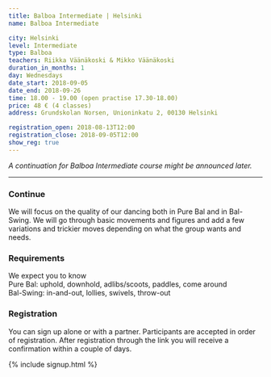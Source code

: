 ```yaml
---
title: Balboa Intermediate | Helsinki
name: Balboa Intermediate

city: Helsinki
level: Intermediate
type: Balboa
teachers: Riikka Väänäkoski & Mikko Väänäkoski 
duration_in_months: 1
day: Wednesdays
date_start: 2018-09-05
date_end: 2018-09-26
time: 18.00 - 19.00 (open practise 17.30-18.00)
price: 48 € (4 classes)
address: Grundskolan Norsen, Unioninkatu 2, 00130 Helsinki

registration_open: 2018-08-13T12:00
registration_close: 2018-09-05T12:00
show_reg: true
---
```


_A continuation for Balboa Intermediate course might be announced later._

---

### Continue
We will focus on the quality of our dancing both in Pure Bal and in Bal-Swing. We will go through basic movements and figures and add a few variations and trickier moves depending on what the group wants and needs. 

### Requirements
We expect you to know  
Pure Bal: uphold, downhold, adlibs/scoots, paddles, come around  
Bal-Swing: in-and-out, lollies, swivels, throw-out  

### Registration
You can sign up alone or with a partner. Participants are accepted in order of registration. After registration through the link you will receive a confirmation within a couple of days.

{% include signup.html %}
